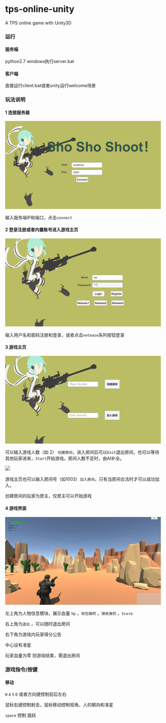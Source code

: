 # tps-online-unity
A TPS online game with Unity3D

### 运行

#### 服务端

python2.7 windows执行server.bat

#### 客户端

直接运行client.bat或者unity运行welcome场景

### 玩法说明

#### 1 连接服务器

![image-20200716020618455](screenshots/image-20200716020618455.png)

输入服务端IP和端口，点击`connect`

#### 2 登录注册或者内置账号进入游戏主页 

![image-20200716020834756](screenshots/image-20200716020834756.png)

输入用户名和密码注册和登录，或者点击`netease`系列按钮登录 

#### 3 游戏主页

![image-20200716021053608](screenshots/image-20200716021053608.png)

可以输入游戏人数（如 2） `创建房间`，进入房间后可以`Exit`退出房间，也可以等待其他玩家进来，`Start`开始游戏。房间人数不足时，由AI补全。

![](C:/Users/WonderLee/AppData/Roaming/Typora/typora-user-images/image-20200716021506557.png)

游戏主页也可以输入房间号（如1003）`加入房间`，只有当房间合法时才可以成功加入。

创建房间的玩家为房主，仅房主可以开始游戏

#### 4 游戏界面

![image-20200716021851189](screenshots/image-20200716021851189.png)

左上角为人物信息模块，展示血量 `hp` ，`背包弹药` ，`弹夹弹药` ，`Score` 

右上角为`退出` ，可以随时退出房间

右下角为游戏内玩家得分公告

中心设有准星

玩家血量为零 则游戏结束，需退出房间

### 游戏指令/按键

#### 移动

`W`  `A`  `S`  `D`  或者方向键控制前后左右

鼠标右键控制射击，鼠标移动控制视角，人的朝向和准星

`space` 控制 跳跃  



